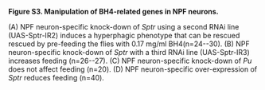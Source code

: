 **Figure S3. Manipulation of BH4-related genes in NPF neurons.**

(A) NPF neuron-specific knock-down of *Sptr* using a second RNAi line (UAS-Sptr-IR2) induces a hyperphagic phenotype that can be rescued rescued by pre-feeding the flies with 0.17 mg/ml BH4(n=24--30).
(B) NPF neuron-specific knock-down of *Sptr* with a third RNAi line (UAS-Sptr-IR3) increases feeding (n=26--27).
(C) NPF neuron-specific knock-down of *Pu* does not affect feeding (n=20).
(D) NPF neuron-specific over-expression of *Sptr* reduces feeding (n=40).
